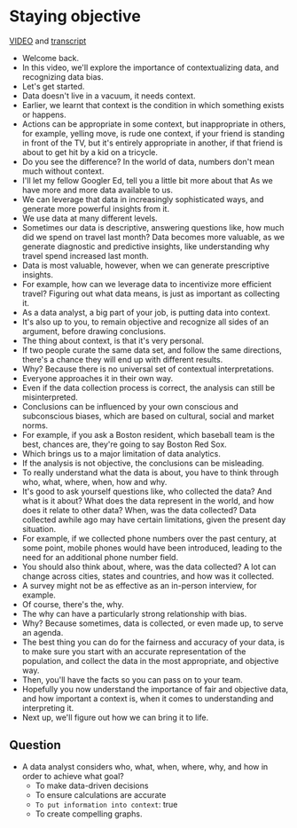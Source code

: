 # Staying objective

[VIDEO](./resources/5_VIDEO_Staying-objective.mp4) and [transcript](./resources/5_VIDEO_Staying-objective.txt)

- Welcome back.
- In this video, we'll explore the importance of contextualizing data, and recognizing data bias.
- Let's get started.
- Data doesn't live in a vacuum, it needs context.
- Earlier, we learnt that context is the condition in which something exists or happens.
- Actions can be appropriate in some context, but inappropriate in others, for example, yelling move, is rude one context, if your friend is standing in front of the TV, but it's entirely appropriate in another, if that friend is about to get hit by a kid on a tricycle.
- Do you see the difference? In the world of data, numbers don't mean much without context.
- I'll let my fellow Googler Ed, tell you a little bit more about that As we have more and more data available to us.
- We can leverage that data in increasingly sophisticated ways, and generate more powerful insights from it.
- We use data at many different levels.
- Sometimes our data is descriptive, answering questions like, how much did we spend on travel last month? Data becomes more valuable, as we generate diagnostic and predictive insights, like understanding why travel spend increased last month.
- Data is most valuable, however, when we can generate prescriptive insights.
- For example, how can we leverage data to incentivize more efficient travel? Figuring out what data means, is just as important as collecting it.
- As a data analyst, a big part of your job, is putting data into context.
- It's also up to you, to remain objective and recognize all sides of an argument, before drawing conclusions.
- The thing about context, is that it's very personal.
- If two people curate the same data set, and follow the same directions, there's a chance they will end up with different results.
- Why? Because there is no universal set of contextual interpretations.
- Everyone approaches it in their own way.
- Even if the data collection process is correct, the analysis can still be misinterpreted.
- Conclusions can be influenced by your own conscious and subconscious biases, which are based on cultural, social and market norms.
- For example, if you ask a Boston resident, which baseball team is the best, chances are, they're going to say Boston Red Sox.
- Which brings us to a major limitation of data analytics.
- If the analysis is not objective, the conclusions can be misleading.
- To really understand what the data is about, you have to think through who, what, where, when, how and why.
- It's good to ask yourself questions like, who collected the data? And what is it about? What does the data represent in the world, and how does it relate to other data? When, was the data collected? Data collected awhile ago may have certain limitations, given the present day situation.
- For example, if we collected phone numbers over the past century, at some point, mobile phones would have been introduced, leading to the need for an additional phone number field.
- You should also think about, where, was the data collected? A lot can change across cities, states and countries, and how was it collected.
- A survey might not be as effective as an in-person interview, for example.
- Of course, there's the, why.
- The why can have a particularly strong relationship with bias.
- Why? Because sometimes, data is collected, or even made up, to serve an agenda.
- The best thing you can do for the fairness and accuracy of your data, is to make sure you start with an accurate representation of the population, and collect the data in the most appropriate, and objective way.
- Then, you'll have the facts so you can pass on to your team.
- Hopefully you now understand the importance of fair and objective data, and how important a context is, when it comes to understanding and interpreting it.
- Next up, we'll figure out how we can bring it to life.

## Question

- A data analyst considers who, what, when, where, why, and how in order to achieve what goal?
  - To make data-driven decisions
  - To ensure calculations are accurate
  - `To put information into context`: true
  - To create compelling graphs.
